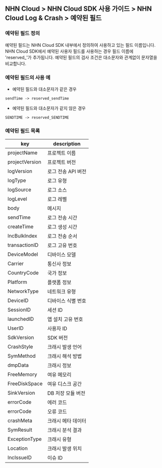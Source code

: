 ## NHN Cloud > NHN Cloud SDK 사용 가이드 > NHN Cloud Log & Crash > 예약된 필드

### 예약된 필드 정의

예약된 필드는 NHN Cloud SDK 내부에서 정의하여 사용하고 있는 필드 이름입니다.
NHN Cloud SDK에서 예약된 사용자 필드를 사용하는 경우 필드 이름에 'reserved_'가 추가됩니다.
예약된 필드의 검사 조건은 대소문자와 관계없이 문자열을 비교합니다.

### 예약된 필드의 사용 예

* 예약된 필드와 대소문자가 같은 경우

```
sendTime -> reserved_sendTime

```

* 예약된 필드와 대소문자가 같지 않은 경우

```
SENDTIME -> reserved_SENDTIME

```

### 예약된 필드 목록

| key | description |
| --- | ----------- |
| projectName | 프로젝트 이름 |
| projectVersion | 프로젝트 버전 |
| logVersion | 로그 전송 API 버전  |
| logType | 로그 유형 |
| logSource | 로그 소스 |
| logLevel | 로그 레벨 |
| body | 메시지 |
| sendTime | 로그 전송 시간 |
| createTime | 로그 생성 시간 |
| lncBulkIndex | 로그 전송 순서 |
| transactionID | 로그 고유 번호 |
| DeviceModel | 디바이스 모델 |
| Carrier | 통신사 정보  |
| CountryCode | 국가 정보 |
| Platform | 플랫폼 정보 |
| NetworkType | 네트워크 유형 |
| DeviceID | 디바이스 식별 번호 |
| SessionID | 세션 ID |
| launchedID | 앱 설치 고유 번호 |
| UserID | 사용자 ID |
| SdkVersion | SDK 버전 |
| CrashStyle | 크래시 발생 언어 |
| SymMethod | 크래시 해석 방법 |
| dmpData | 크래시 정보 |
| FreeMemory | 여유 메모리 |
| FreeDiskSpace | 여유 디스크 공간 |
| SinkVersion | DB 저장 모듈 버전 |
| errorCode | 에러 코드 |
| errorCode | 오류 코드 |
| crashMeta | 크래시 메타 데이터 |
| SymResult | 크래시 분석 결과 |
| ExceptionType | 크래시 유형 |
| Location | 크래시 발생 위치  |
| lncIssueID | 이슈 ID |

